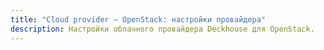 ```yaml
---
title: "Cloud provider — OpenStack: настройки провайдера"
description: Настройки облачного провайдера Deckhouse для OpenStack.
---
```


<!-- SCHEMA -->
